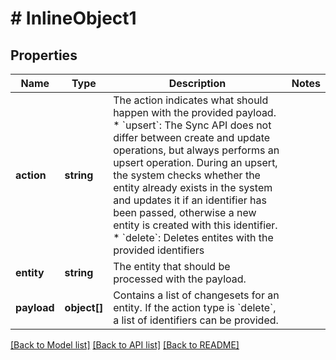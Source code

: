 # # InlineObject1

## Properties

Name | Type | Description | Notes
------------ | ------------- | ------------- | -------------
**action** | **string** | The action indicates what should happen with the provided payload.     * &#x60;upsert&#x60;: The Sync API does not differ between create and update operations,     but always performs an upsert operation. During an upsert, the system checks whether the entity already exists in the     system and updates it if an identifier has been passed, otherwise a new entity is created with this identifier.     * &#x60;delete&#x60;: Deletes entites with the provided identifiers |
**entity** | **string** | The entity that should be processed with the payload. |
**payload** | **object[]** | Contains a list of changesets for an entity. If the action type is &#x60;delete&#x60;,     a list of identifiers can be provided. |

[[Back to Model list]](../../README.md#models) [[Back to API list]](../../README.md#endpoints) [[Back to README]](../../README.md)
